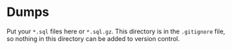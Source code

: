 # Dumps

Put your `*.sql` files here or `*.sql.gz`. This directory is in the `.gitignore` file, so nothing in this directory can be added to version control.